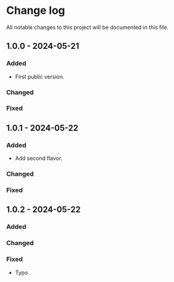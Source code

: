 # Change log

All notable changes to this project will be documented in this file.

## 1.0.0 - 2024-05-21
### Added
   * First public version.
### Changed
### Fixed

## 1.0.1 - 2024-05-22
### Added
   * Add second flavor.
### Changed
### Fixed

## 1.0.2 - 2024-05-22
### Added
### Changed
### Fixed
   * Typo
